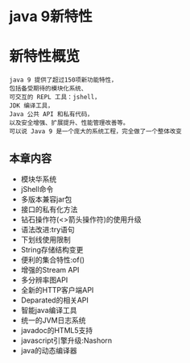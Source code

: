 java 9新特性
==

# 新特性概览
```text
java 9 提供了超过150项新功能特性，
包括备受期待的模块化系统、
可交互的 REPL 工具：jshell，
JDK 编译工具，
Java 公共 API 和私有代码，
以及安全增强、扩展提升、性能管理改善等。
可以说 Java 9 是一个庞大的系统工程，完全做了一个整体改变
```

## 本章内容
* 模块华系统
* jShell命令
* 多版本兼容jar包
* 接口的私有化方法
* 钻石操作符(<>箭头操作符)的使用升级
* 语法改进:try语句
* 下划线使用限制
* String存储结构变更
* 便利的集合特性:of()
* 增强的Stream API
* 多分辨率图API
* 全新的HTTP客户端API
* Deparated的相关API
* 智能java编译工具
* 统一的JVM日志系统
* javadoc的HTML5支持
* javascript引擎升级:Nashorn
* java的动态编译器


